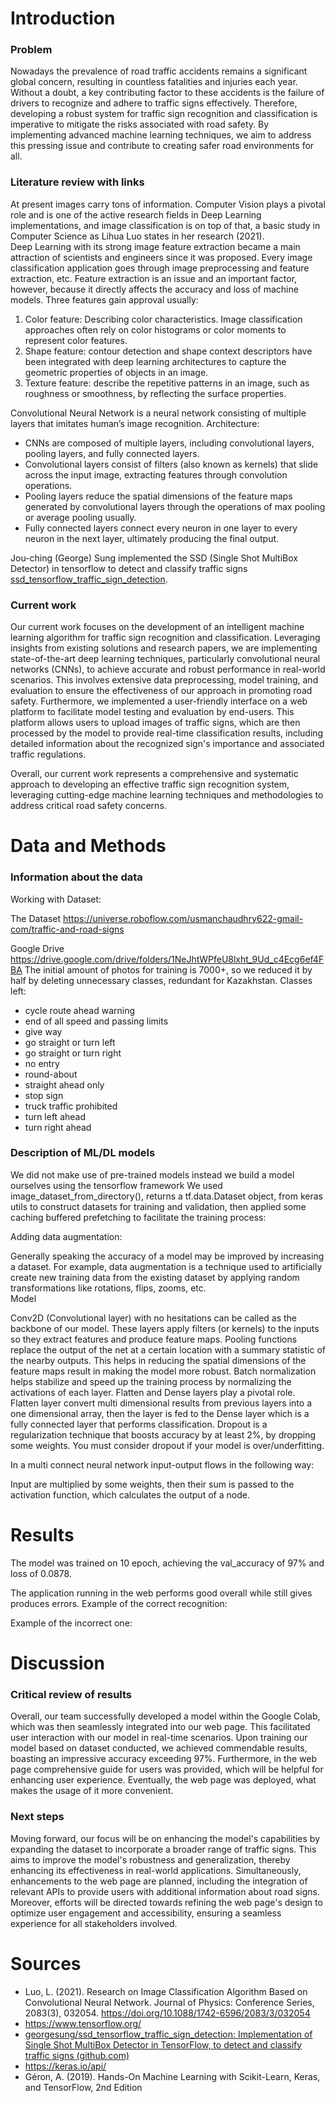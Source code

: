 # Introduction

### Problem

Nowadays the prevalence of road traffic accidents remains a significant global concern, resulting in countless fatalities and injuries each year. Without a doubt, a key contributing factor to these accidents is the failure of drivers to recognize and adhere to traffic signs effectively. Therefore, developing a robust system for traffic sign recognition and classification is imperative to mitigate the risks associated with road safety. By implementing advanced machine learning techniques, we aim to address this pressing issue and contribute to creating safer road environments for all.

### Literature review with links

At present images carry tons of information. Computer Vision plays a pivotal role and is one of the active research fields in Deep Learning implementations, and image classification is on top of that, a basic study in Computer Science as Lihua Luo states in her research (2021).  
Deep Learning with its strong image feature extraction became a main attraction of scientists and engineers since it was proposed. Every image classification application goes through image preprocessing and feature extraction, etc. Feature extraction is an issue and an important factor, however, because it directly affects the accuracy and loss of machine models. Three features gain approval usually:

1. Color feature: Describing color characteristics. Image classification approaches often rely on color histograms or color moments to represent color features.
2. Shape feature: contour detection and shape context descriptors have been integrated with deep learning architectures to capture the geometric properties of objects in an image.
3. Texture feature: describe the repetitive patterns in an image, such as roughness or smoothness, by reflecting the surface properties.

Convolutional Neural Network is a neural network consisting of multiple layers that imitates human’s image recognition. Architecture:

- CNNs are composed of multiple layers, including convolutional layers, pooling layers, and fully connected layers.
- Convolutional layers consist of filters (also known as kernels) that slide across the input image, extracting features through convolution operations.
- Pooling layers reduce the spatial dimensions of the feature maps generated by convolutional layers through the operations of max pooling or average pooling usually.
- Fully connected layers connect every neuron in one layer to every neuron in the next layer, ultimately producing the final output.

Jou-ching (George) Sung implemented the SSD (Single Shot MultiBox Detector) in tensorflow to detect and classify traffic signs [ssd_tensorflow_traffic_sign_detection](https://github.com/georgesung/ssd_tensorflow_traffic_sign_detection/tree/master).

### Current work

Our current work focuses on the development of an intelligent machine learning algorithm for traffic sign recognition and classification. Leveraging insights from existing solutions and research papers, we are implementing state-of-the-art deep learning techniques, particularly convolutional neural networks (CNNs), to achieve accurate and robust performance in real-world scenarios. This involves extensive data preprocessing, model training, and evaluation to ensure the effectiveness of our approach in promoting road safety. Furthermore, we implemented a user-friendly interface on a web platform to facilitate model testing and evaluation by end-users. This platform allows users to upload images of traffic signs, which are then processed by the model to provide real-time classification results, including detailed information about the recognized sign's importance and associated traffic regulations.

Overall, our current work represents a comprehensive and systematic approach to developing an effective traffic sign recognition system, leveraging cutting-edge machine learning techniques and methodologies to address critical road safety concerns.

# Data and Methods

### Information about the data

Working with Dataset:

The Dataset https://universe.roboflow.com/usmanchaudhry622-gmail-com/traffic-and-road-signs

Google Drive https://drive.google.com/drive/folders/1NeJhtWPfeU8lxht_9Ud_c4Ecg6ef4FBA
The initial amount of photos for training is 7000+, so we reduced it by half by deleting unnecessary classes, redundant for Kazakhstan. Classes left:

- cycle route ahead warning
- end of all speed and passing limits
- give way
- go straight or turn left
- go straight or turn right
- no entry
- round-about
- straight ahead only
- stop sign
- truck traffic prohibited
- turn left ahead
- turn right ahead

### Description of ML/DL models

We did not make use of pre-trained models instead we build a model ourselves using the tensorflow framework
We used image_dataset_from_directory(), returns a tf.data.Dataset object, from keras utils to construct datasets for training and validation, then applied some caching buffered prefetching to facilitate the training process:

Adding data augmentation:

Generally speaking the accuracy of a model may be improved by increasing a dataset. For example, data augmentation is a technique used to artificially create new training data from the existing dataset by applying random transformations like rotations, flips, zooms, etc.  
Model

Conv2D (Convolutional layer) with no hesitations can be called as the backbone of our model. These layers apply filters (or kernels) to the inputs so they extract features and produce feature maps.
Pooling functions replace the output of the net at a certain location with a summary statistic of the nearby outputs. This helps in reducing the spatial dimensions of the feature maps result in making the model more robust.
Batch normalization helps stabilize and speed up the training process by normalizing the activations of each layer.
Flatten and Dense layers play a pivotal role. Flatten layer convert multi dimensional results from previous layers into a one dimensional array, then the layer is fed to the Dense layer which is a fully connected layer that performs classification.
Dropout is a regularization technique that boosts accuracy by at least 2%, by dropping some weights. You must consider dropout if your model is over/underfitting.

In a multi connect neural network input-output flows in the following way:

Input are multiplied by some weights, then their sum is passed to the activation function, which calculates the output of a node.

# Results

The model was trained on 10 epoch, achieving the val_accuracy of 97% and loss of
0.0878.

The application running in the web performs good overall while still gives produces
errors.
Example of the correct recognition:

Example of the incorrect one:

# Discussion

### Critical review of results

Overall, our team successfully developed a model within the Google Colab, which was then seamlessly integrated into our web page. This facilitated user interaction with our model in real-time scenarios. Upon training our model based on dataset conducted, we achieved commendable results, boasting an impressive accuracy exceeding 97%. Furthermore, in the web page comprehensive guide for users was provided, which will be helpful for enhancing user experience. Eventually, the web page was deployed, what makes the usage of it more convenient.

### Next steps

Moving forward, our focus will be on enhancing the model's capabilities by expanding the dataset to incorporate a broader range of traffic signs. This aims to improve the model's robustness and generalization, thereby enhancing its effectiveness in real-world applications. Simultaneously, enhancements to the web page are planned, including the integration of relevant APIs to provide users with additional information about road signs. Moreover, efforts will be directed towards refining the web page's design to optimize user engagement and accessibility, ensuring a seamless experience for all stakeholders involved.

# Sources

- Luo, L. (2021). Research on Image Classification Algorithm Based on Convolutional Neural Network. Journal of Physics: Conference Series, 2083(3), 032054. https://doi.org/10.1088/1742-6596/2083/3/032054
- https://www.tensorflow.org/
- [georgesung/ssd_tensorflow_traffic_sign_detection: Implementation of Single Shot MultiBox Detector in TensorFlow, to detect and classify traffic signs (github.com)](https://github.com/georgesung/ssd_tensorflow_traffic_sign_detection/tree/master)
- https://keras.io/api/
- Géron, A. (2019). Hands-On Machine Learning with Scikit-Learn, Keras, and
  TensorFlow, 2nd Edition